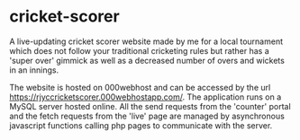# cricket-scorer
A live-updating cricket scorer website made by me for a local tournament which does not follow your traditional cricketing rules but rather has a 'super over' gimmick as well as a decreased number of overs and wickets in an innings.

The website is hosted on 000webhost and can be accessed by the url https://rjyccricketscorer.000webhostapp.com/. The application runs on a MySQL server hosted online. All the send requests from the 'counter' portal and the fetch requests from the 'live' page are managed by asynchronous javascript functions calling php pages to communicate with the server.
